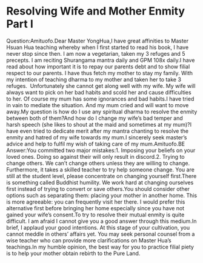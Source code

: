 # Resolving Wife and Mother Enmity Part I

Question:Amituofo.Dear Master YongHua,I have great affinities to Master Hsuan Hua teaching whereby when I first started to read his book, I have never stop since then. ​​I am now a vegetarian, taken my 3 refuges and 5 precepts. I am reciting Shurangama mantra daily and GPM 108x daily.​I have read about how important it is to repay our parents debt and to show filial respect to our parents. I have thus fetch my mother to stay my family. With my intention of teaching dharma to my mother and taken her to take 3 refuges.       Unfortunately she cannot get along well with my wife. My wife will always want to pick on her bad habits and scold her and cause difficulties to her. Of course my mum has some ignorances and bad habits.I have tried in vain to mediate the situation. And my mum cried and will want to move away.My question is how do I use any spiritual dharma to resolve the enmity between both of them?And how do I change my wife’s bad temper and harsh speech (she likes to shout at the maid and sometimes at my mum)?I have even tried to dedicate merit after my mantra chanting to resolve the enmity and hatred of my wife towards my mum.I sincerely seek master’s advice and help to fulfil my wish of taking care of my mum.​Amituofo.BE  Answer:You committed two major mistakes:1. Imposing your beliefs on your loved ones. Doing so against their will only result in discord.2. Trying to change others. We can’t change others unless they are willing to change. Furthermore, it takes a skilled teacher to try help someone change. You are still at the student level, please concentrate on changing yourself first.There is something called Buddhist humility. We work hard at changing ourselves first instead of trying to convert or save others.You should consider other options such as separating them: placing your mother in another home. This is more agreeable: you can frequently visit her there. I would prefer this alternative first before bringing her home especially since you have not gained your wife’s consent.To try to resolve their mutual enmity is quite difficult. I am afraid I cannot give you a good answer through this medium.In brief, I applaud your good intentions. At this stage of your cultivation, you cannot meddle in others’ affairs yet. You may seek personal counsel from a wise teacher who can provide more clarifications on Master Hua’s teachings.​In my humble opinion, the best way for you to practice filial piety is to help your mother obtain rebirth to the Pure Land.